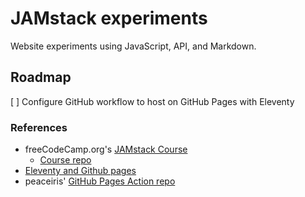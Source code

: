 # JAMstack experiments

Website experiments using JavaScript, API, and Markdown.

## Roadmap

[ ] Configure GitHub workflow to host on GitHub Pages with Eleventy

### References

- freeCodeCamp.org's [JAMstack Course](https://www.youtube.com/watch?v=A_l0qrPUJds)
  - [Course repo](https://github.com/philhawksworth/fcc-1-simply-static)
- [Eleventy and Github pages](https://www.linkedin.com/pulse/eleventy-github-pages-lea-tortay/)
- peaceiris' [GitHub Pages Action repo](https://github.com/peaceiris/actions-gh-pages)
